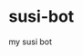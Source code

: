 # susi-bot
<html>
  <body>
   <script type='text/javascript' id='susi-bot-script' data-userid='654c68b8c172b1998380d98d68f07d43' data-group='Knowledge' data-language='en' data-skill='Anas' src='https://susi.ai/susi-chatbot.js'></script>
    </script>
    <p>my susi bot</p>
  </body>
  </html>
